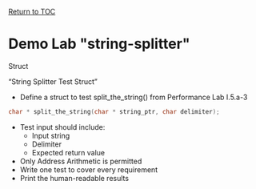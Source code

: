 <a href="https://github.com/CyberTrainingUSAF/05-C-Programming/blob/master/00-Table-of-Contents.md" rel="Return to TOC"> Return to TOC </a>

# Demo Lab "string-splitter"
 
Struct

“String Splitter Test Struct”

* Define a struct to test split_the_string() from Performance Lab I.5.a-3
```c
char * split_the_string(char * string_ptr, char delimiter);
```
* Test input should include:
    * Input string
    * Delimiter
    * Expected return value
* Only Address Arithmetic is permitted
* Write one test to cover every requirement
* Print the human-readable results

